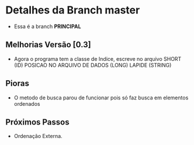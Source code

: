# Detalhes da Branch master

- Essa é a branch **PRINCIPAL**

## Melhorias Versão [0.3]

- Agora o programa tem a classe de Indice, escreve no arquivo SHORT (ID) POSICAO NO ARQUIVO DE DADOS (LONG) LAPIDE (STRING)

## Pioras

- O metodo de busca parou de funcionar pois só faz busca em elementos ordenados

## Próximos Passos

- Ordenação Externa.
